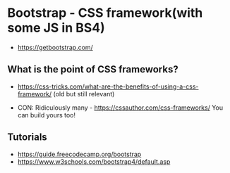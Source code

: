 # Bootstrap - CSS framework(with some JS in BS4)

* https://getbootstrap.com/

## What is the point of CSS frameworks?

* https://css-tricks.com/what-are-the-benefits-of-using-a-css-framework/ (old but still relevant)

* CON: Ridiculously many - https://cssauthor.com/css-frameworks/ You can build yours too!

## Tutorials

* https://guide.freecodecamp.org/bootstrap
* https://www.w3schools.com/bootstrap4/default.asp
